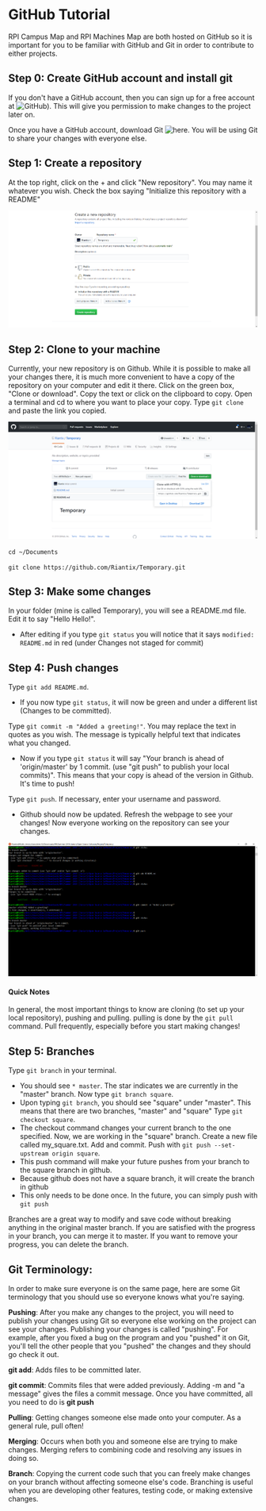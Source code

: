 # GitHub Tutorial
RPI Campus Map and RPI Machines Map are both hosted on GitHub so 
it is important for you to be familiar with GitHub and Git
in order to contribute to either projects.

## Step 0: Create GitHub account and install git
If you don't have a GitHub account, then you can sign up for a free account
at ![GitHub)](https://github.com/). This will give you permission to make 
changes to the project later on.

Once you have a GitHub account, download Git 
![here](https://git-scm.com/downloads).
You will be using Git to share your changes with everyone else.

## Step 1: Create a repository
At the top right, click on the + and click "New repository". You may name it whatever you wish.
Check the box saying "Initialize this repository with a README"

![Creating Repository](Images/Creating_Repo.png)

## Step 2: Clone to your machine
Currently, your new repository is on Github. While it is possible to make all your changes there,
it is much more convenient to have a copy of the repository on your computer and edit it there.
Click on the green box, "Clone or download". Copy the text or click on the clipboard to copy.
Open a terminal and cd to where you want to place your copy. Type `git clone` and paste the link you copied.

![Clone](Images/Clone.png)

`cd ~/Documents`

`git clone https://github.com/Riantix/Temporary.git`

## Step 3: Make some changes
In your folder (mine is called Temporary), you will see a README.md file. Edit it to say "Hello Hello!".
  * After editing if you type `git status` you will notice that it says `modified: README.md` in red (under
Changes not staged for commit)

## Step 4: Push changes
Type `git add README.md`. 
  * If you now type `git status`, it will now be green and under a different list
(Changes to be committed). 

Type `git commit -m "Added a greeting!"`. You may replace the text in quotes as you wish. The message is typically helpful
text that indicates what you changed.
  * Now if you type `git status` it will say "Your branch is ahead of 'origin/master' by 1 commit.
  (use "git push" to publish your local commits)". This means that your copy is ahead of the version in Github. It's time to push!

Type `git push`. If necessary, enter your username and password.
  * Github should now be updated. Refresh the webpage to see your changes! Now everyone working on the repository can see
  your changes.

![Pushing](Images/Pushing.png)

#### Quick Notes
In general, the most important things to know are cloning (to set up your local repository), pushing and pulling.
pulling is done by the `git pull` command. Pull frequently, especially before you start making changes!

## Step 5: Branches
Type `git branch` in your terminal.
  * You should see `* master`. The star indicates we are currently in the "master" branch.
Now type `git branch square`. 
  * Upon typing `git branch`, you should see "square" under "master". This means that there are two branches, "master" and "square"
Type `git checkout square`.
  * The checkout command changes your current branch to the one specified. Now, we are working in the "square" branch.
Create a new file called my_square.txt. Add and commit. Push with `git push --set-upstream origin square`.
  * This push command will make your future pushes from your branch to the square branch in github.
  * Because github does not have a square branch, it will create the branch in github
  * This only needs to be done once. In the future, you can simply push with `git push`

Branches are a great way to modify and save code without breaking anything in the original master branch. If you are satisfied
with the progress in your branch, you can merge it to master. If you want to remove your progress, you can delete the branch.


## Git Terminology:
In order to make sure everyone is on the same page, here are some Git terminology
that you should use so everyone knows what you're saying.

**Pushing**:  After you make any changes to the project, you will need to publish your 
changes using Git so everyone else working on the project can see your
changes. Publishing your changes is called "pushing". 
For example, after you fixed a bug on the program and you "pushed" it on Git,
you'll tell the other people that you "pushed" the changes and they should
go check it out. 

**git add**: Adds files to be committed later.

**git commit**: Commits files that were added previously. Adding -m and "a message" gives the files a commit message. Once you
have committed, all you need to do is **git push**

**Pulling**: Getting changes someone else made onto your computer. As a general rule, pull often!

**Merging**: Occurs when both you and someone else are trying to make changes. Merging refers to combining code and resolving any issues  in doing so.

**Branch**: Copying the current code such that you can freely make changes on your branch without affecting
someone else's code. Branching is useful when you are developing other features, testing code, or making extensive changes.
